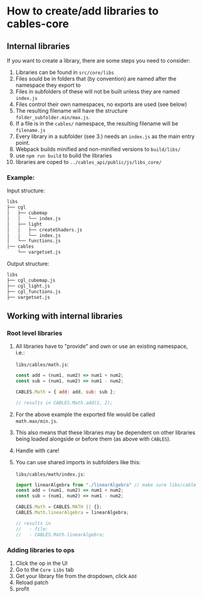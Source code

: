 # How to create/add libraries to cables-core

## Internal libraries
If you want to create a library, there are some steps you need to consider:

1. Libraries can be found in `src/core/libs`
2. Files sould be in folders that (by convention) are named after the namespace they export to
3. Files in subfolders of these will not be built unless they are named `index.js`
4. Files control their own namespaces, no exports are used (see below)
5. The resulting filename will have the structure `folder_subfolder.min/max.js`.
6. If a file is in the `cables/` namespace, the resulting filename will be `filename.js`
7. Every library in a subfolder (see 3.) needs an `index.js` as the main entry point.
8. Webpack builds minified and non-minified versions to `build/libs/`
9. use `npm run build` to build the libraries
10. libraries are coped to `../cables_api/public/js/libs_core/`

### Example:

Input structure:
```bash
libs
├── cgl
│   ├── cubemap
│   │   └── index.js
│   ├── light
│   │   ├── createShaders.js
│   │   └── index.js
│   └── functions.js
|── cables
    └── vargetset.js
```

Output structure:
```bash
libs
├── cgl_cubemap.js
├── cgl_light.js
├── cgl_functions.js
├── vargetset.js
```
## Working with internal libraries

### Root level libraries
1. All libraries have to "provide" and own or use an existing namespace, i.e.:

    `libs/cables/math.js`:
    ```javascript
    const add = (num1, num2) => num1 + num2;
    const sub = (num1, num2) => num1 - num2;

    CABLES.Math = { add: add, sub: sub };

    // results in CABLES.Math.add(1, 2);
2. For the above example the exported file would be called `math.max/min.js`.
3. This also means that these libraries may be dependent on other libraries being loaded alongside or before them (as above with `CABLES`).
4. Handle with care!
5. You can use shared imports in subfolders like this:

    `libs/cables/math/index.js`:
    ```javascript
    import linearAlgebra from "./linearAlgebra" // make sure libs/cables/math/linearAlgebra.js exists!
    const add = (num1, num2) => num1 + num2;
    const sub = (num1, num2) => num1 - num2;

    CABLES.Math = CABLES.MATH || {};
    CABLES.Math.linearAlgebra = linearAlgebra;

    // results in
    //   - file:
    //   - CABLES.Math.linearAlgebra;

### Adding libraries to ops

1. Click the op in the UI
2. Go to the `Core Libs` tab
3. Get your library file from the dropdown, click `Add`
4. Reload patch
5. profit


